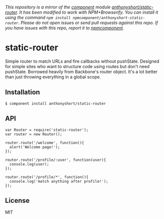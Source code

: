 *This repository is a mirror of the [component](http://component.io) module [anthonyshort/static-router](http://github.com/anthonyshort/static-router). It has been modified to work with NPM+Browserify. You can install it using the command `npm install npmcomponent/anthonyshort-static-router`. Please do not open issues or send pull requests against this repo. If you have issues with this repo, report it to [npmcomponent](https://github.com/airportyh/npmcomponent).*

# static-router

  Simple router to match URLs and fire callbacks without pushState. Designed for simple sites who want to structure code using routes but don't need pushState. Borrowed heavily from Backbone's router object. It's a lot better than just throwing everything in a global scope.

## Installation

    $ component install anthonyshort/static-router

## API

    var Router = require('static-router');
    var router = new Router();
    
    router.route('/welcome', function(){
      alert('Welcome page!');
    });
    
    router.route('/profile/:user', function(user){
      console.log(user);
    });
    
    router.route('/profile/*', function(){
      console.log('match anything after profile!');
    });

## License

  MIT
